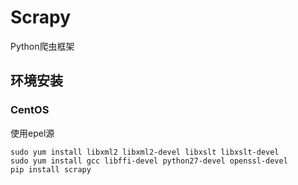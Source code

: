 # Scrapy
Python爬虫框架

## 环境安装
### CentOS
使用epel源
```
sudo yum install libxml2 libxml2-devel libxslt libxslt-devel
sudo yum install gcc libffi-devel python27-devel openssl-devel
pip install scrapy
```
